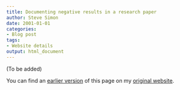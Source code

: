 ```yaml
---
title: Documenting negative results in a research paper
author: Steve Simon
date: 2001-01-01
categories:
- Blog post
tags:
- Website details
output: html_document
---
```


(To be added)

<!---More--->

You can find an [earlier version][sim1] of this page on my [original website][sim2].

[sim1]: http://www.pmean.com/01/negative.html
[sim2]: http://www.pmean.com/original_site.html
